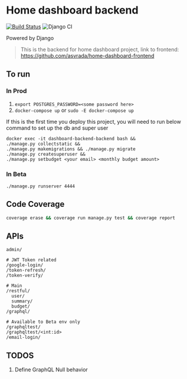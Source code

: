 # Home dashboard backend

[![Build Status](https://travis-ci.com/asvrada/home-dashboard-backend.svg?token=ug58w9zF9PguvrQ5qbqS&branch=master)](https://travis-ci.com/asvrada/home-dashboard-backend)
![Django CI](https://github.com/asvrada/home-dashboard-backend/workflows/Django%20CI/badge.svg?branch=master)

Powered by Django

> This is the backend for home dashboard project, link to frontend: https://github.com/asvrada/home-dashboard-frontend


## To run

### In Prod

1. `export POSTGRES_PASSWORD=<some password here>`  
2. `docker-compose up` or `sudo -E docker-compose up`

If this is the first time you deploy this project, you will need to run below command to set up the db and super user

 ```shell script
 docker exec -it dashboard-backend-backend bash &&
 ./manage.py collectstatic &&
 ./manage.py makemigrations && ./manage.py migrate
 ./manage.py createsuperuser &&
 ./manage.py setbudget <your email> <monthly budget amount>
 ```


### In Beta

`./manage.py runserver 4444`


## Code Coverage

```bash
coverage erase && coverage run manage.py test && coverage report
```

## APIs

```
admin/

# JWT Token related
/google-login/
/token-refresh/
/token-verify/

# Main
/restful/
  user/
  summary/
  budget/
/graphql/

# Available to Beta env only
/graphqltest/
/graphqltest/<int:id>
/email-login/
```

## TODOS

1. Define GraphQL Null behavior
